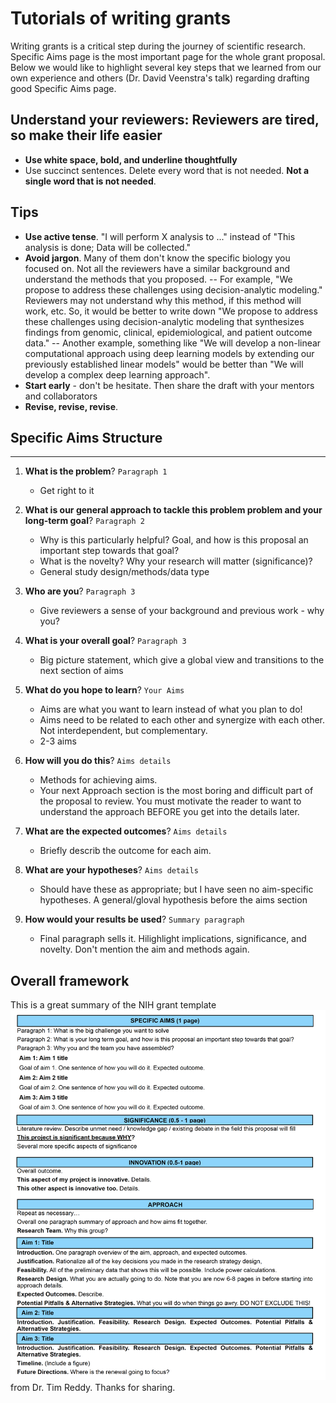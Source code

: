 
# Tutorials of writing grants

Writing grants is a critical step during the journey of scientific research. Specific Aims page is the most important page for the whole grant proposal. Below we would like to highlight several key steps that we learned from our own experience and others (Dr. David Veenstra's talk) regarding drafting good Specific Aims page. 

Understand your reviewers: Reviewers are tired, so make their life easier
--------
- **Use white space, bold, and underline thoughtfully**
- Use succinct sentences. Delete every word that is not needed. **Not a single word that is not needed**. 

Tips
--------
- **Use active tense**. "I will perform X analysis to ..." instead of "This analysis is done; Data will be collected."
- **Avoid jargon**. Many of them don't know the specific biology you focused on. Not all the reviewers have a similar background and understand the methods that you proposed. 
    -- For example, "We propose to address these challenges using decision-analytic modeling." Reviewers may not understand why this method, if this method will work, etc. So, it would be better to write down "We propose to address these challenges using decision-analytic modeling that synthesizes findings from genomic, clinical, epidemiological, and patient outcome data."
    -- Another example, something like "We will develop a non-linear computational approach using deep learning models by extending our previously established linear models" would be better than "We will develop a complex deep learning approach".
- **Start early** - don't be hesitate. Then share the draft with your mentors and collaborators
- **Revise, revise, revise**.



## Specific Aims Structure
-------
1. **What is the problem**? `Paragraph 1` 
    - Get right to it
    
2. **What is our general approach to tackle this problem problem and your long-term goal**? `Paragraph 2`
    - Why is this particularly helpful? Goal, and how is this proposal an important step towards that goal?
    - What is the novelty? Why your research will matter (significance)?
    - General study design/methods/data type

3. **Who are you**? `Paragraph 3`
    - Give reviewers a sense of your background and previous work - why you?

4. **What is your overall goal**? `Paragraph 3`
    - Big picture statement, which give a global view and transitions to the next section of aims

5. **What do you hope to learn**? `Your Aims`
    - Aims are what you want to learn instead of what you plan to do!
    - Aims need to be related to each other and synergize with each other. Not interdependent, but complementary.
    - 2-3 aims

6. **How will you do this**? `Aims details`
    - Methods for achieving aims.
    - Your next Approach section is the most boring and difficult part of the proposal to review. You must motivate the reader to want to understand the approach BEFORE you get into the details later.

7. **What are the expected outcomes**? `Aims details`
    - Briefly describ the outcome for each aim.

8. **What are your hypotheses**? `Aims details`
    - Should have these as appropriate; but I have seen no aim-specific hypotheses. A general/gloval hypothesis before the aims section

9. **How would your results be used**? `Summary paragraph` 
    - Final paragraph sells it. Hilighlight implications, significance, and novelty. Don't mention the aim and methods again. 


## Overall framework
This is a great summary of the NIH grant template ![template](./figures/grant_template.png) from Dr. Tim Reddy. Thanks for sharing.

